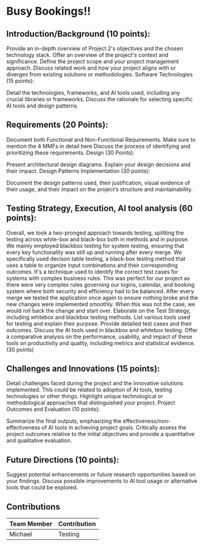 # Busy Bookings!!


## Introduction/Background (10 points):

Provide an in-depth overview of Project 2's objectives and the chosen technology stack.
Offer an overview of the project's context and significance.
Define the project scope and your project management approach.
Discuss related work and how your project aligns with or diverges from existing solutions or methodologies.
Software Technologies (15 points):

Detail the technologies, frameworks, and AI tools used, including any crucial libraries or frameworks.
Discuss the rationale for selecting specific AI tools and design patterns.

## Requirements (20 Points):

Document both Functional and Non-Functional Requirements.
Make sure to mention the 4 MMFs in detail here
Discuss the process of identifying and prioritizing these requirements.
Design (30 Points):

Present architectural design diagrams.
Explain your design decisions and their impact.
Design Patterns Implementation (30 points):

Document the design patterns used, their justification, visual evidence of their usage, and their impact on the project’s structure and maintainability.

## Testing Strategy, Execution, AI tool analysis (60 points):

Overall, we took a two-pronged approach towards testing, splitting the testing across white-box and black-box both in methods and in purpose.
We mainly employed blackbox testing for system testing, ensuring that every key functionality was still up and running after every merge. We specifically
used decison table testing, a black-box testing method that uses a table to organize input combinations and their corresponding outcomes.
It's a technique used to identify the correct test cases for systems with complex business rules. This was perfect for our project as there were
very complex rules governing our logins, calendar, and booking system where both security and efficiency had to be balanced. After every merge 
we tested the application once again to ensure nothing broke and the new changes were implemented smoothly. When this was not the case, we would roll 
back the change and start over. 
Elaborate on the Test Strategy, including whitebox and blackbox testing methods. List various tools used for testing and explain their purpose.
Provide detailed test cases and their outcomes.
Discuss the AI tools used in blackbox and whitebox testing.
Offer a comparative analysis on the performance, usability, and impact of these tools on productivity and quality, including metrics and statistical evidence. (30 points)

## Challenges and Innovations (15 points):

Detail challenges faced during the project and the innovative solutions implemented. This could be related to adoption of AI tools, testing technologies or other things.
Highlight unique technological or methodological approaches that distinguished your project.
Project Outcomes and Evaluation (10 points):

Summarize the final outputs, emphasizing the effectiveness/non-effectiveness of AI tools in achieving project goals.
Critically assess the project outcomes relative to the initial objectives and provide a quantitative and qualitative evaluation.

## Future Directions (10 points):

Suggest potential enhancements or future research opportunities based on your findings.
Discuss possible improvements to AI tool usage or alternative tools that could be explored.

## Contributions
| Team Member  | Contribution |
| ------------- | ------------- |
| Michael       | Testing   |
